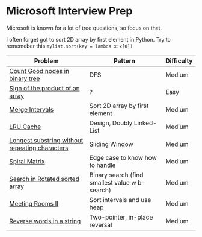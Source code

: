 # Microsoft Interview Prep


Microsoft is known for a lot of tree questions, so focus on that.

I often forget got to sort 2D array by first element in Python. Try to rememeber this
```mylist.sort(key = lambda x:x[0]) ```


| Problem    | Pattern | Difficulty |
| ----------- | ----------- |  ----------- | 
| [Count Good nodes in binary tree](https://leetcode.com/problems/count-good-nodes-in-binary-tree/) | DFS | Medium |
| [Sign of the product of an array](https://leetcode.com/problems/sign-of-the-product-of-an-array/) | ? | Easy |
| [Merge Intervals](https://leetcode.com/problems/merge-intervals/) | Sort 2D array by first element | Medium |
| [LRU Cache](https://leetcode.com/problems/lru-cache/submissions/) | Design, Doubly Linked-List | Medium | 
| [Longest substring without repeating characters](https://leetcode.com/problems/longest-substring-without-repeating-characters/) | Sliding Window | Medium | 
| [Spiral Matrix](https://leetcode.com/problems/spiral-matrix/submissions/) | Edge case to know how to handle | Medium | 
| [Search in Rotated sorted array](https://leetcode.com/problems/search-in-rotated-sorted-array/solution/) | Binary search (find smallest value w b-search) | Medium |
| [Meeting Rooms II](https://leetcode.com/problems/meeting-rooms-ii/submissions/) | Sort intervals and use heap | Medium |
| [Reverse words in a string](https://leetcode.com/problems/reverse-words-in-a-string/) | Two-pointer, in-place reversal | Medium | 
